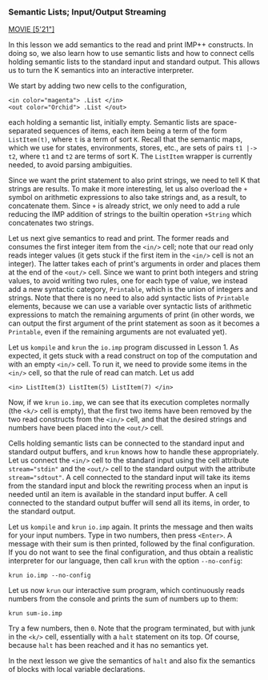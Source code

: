 ### Semantic Lists; Input/Output Streaming

[MOVIE [5'21"]](http://youtu.be/a0qxV1GFR5s)

In this lesson we add semantics to the read and print IMP++ constructs.
In doing so, we also learn how to use semantic lists and how to connect
cells holding semantic lists to the standard input and standard output.
This allows us to turn the K semantics into an interactive interpreter.

We start by adding two new cells to the configuration,

    <in color="magenta"> .List </in>
    <out color="Orchid"> .List </out>

each holding a semantic list, initially empty.  Semantic lists are
space-separated sequences of items, each item being a term of the form
`ListItem(t)`, where `t` is a term of sort `K`.  Recall that the semantic maps,
which we use for states, environments, stores, etc., are sets of pairs
`t1 |-> t2`, where `t1` and `t2` are terms of sort K.  The `ListItem` wrapper is
currently needed, to avoid parsing ambiguities.

Since we want the print statement to also print strings, we need to tell
K that strings are results.  To make it more interesting, let us also overload
the `+` symbol on arithmetic expressions to also take strings and, as a
result, to concatenate them.  Since `+` is already strict, we only need to add
a rule reducing the IMP addition of strings to the builtin operation `+String`
which concatenates two strings.

Let us next give semantics to read and print.  The former reads and consumes
the first integer item from the `<in/>` cell; note that our read only reads
integer values (it gets stuck if the first item in the `<in/>` cell is not an
integer).  The latter takes each of print's arguments in order and places
them at the end of the `<out/>` cell.  Since we want to print both integers and
string values, to avoid writing two rules, one for each type of value, we
instead add a new syntactic category, `Printable`, which is the union of
integers and strings.  Note that there is no need to also add syntactic lists
of `Printable` elements, because we can use a variable over syntactic lists of
arithmetic expressions to match the remaining arguments of print (in other
words, we can output the first argument of the print statement as soon as it
becomes a `Printable`, even if the remaining arguments are not evaluated yet).

Let us `kompile` and `krun` the `io.imp` program discussed in Lesson 1.  As
expected, it gets stuck with a read construct on top of the computation and
with an empty `<in/>` cell.  To run it, we need to provide some items in the
`<in/>` cell, so that the rule of read can match.  Let us add 

    <in> ListItem(3) ListItem(5) ListItem(7) </in>

Now, if we `krun` `io.imp`, we can see that its execution completes normally
(the `<k/>` cell is empty), that the first two items have been removed by the
two read constructs from the `<in/>` cell, and that the desired strings and
numbers have been placed into the `<out/>` cell.

Cells holding semantic lists can be connected to the standard input and
standard output buffers, and `krun` knows how to handle these appropriately.
Let us connect the `<in/>` cell to the standard input using the cell attribute
`stream="stdin"` and the `<out/>` cell to the standard output with the attribute
`stream="sdtout"`.  A cell connected to the standard input will take its
items from the standard input and block the rewriting process when an input
is needed until an item is available in the standard input buffer.  A cell
connected to the standard output buffer will send all its items, in order, to
the standard output.

Let us `kompile` and `krun` `io.imp` again.  It prints the message and then waits
for your input numbers.  Type in two numbers, then press `<Enter>`.  A message
with their sum is then printed, followed by the final configuration.  If you
do not want to see the final configuration, and thus obtain a realistic
interpreter for our language, then call `krun` with the option `--no-config`:

    krun io.imp --no-config

Let us now `krun` our interactive sum program, which continuously reads numbers
from the console and prints the sum of numbers up to them:

    krun sum-io.imp

Try a few numbers, then `0`.  Note that the program terminated, but with junk
in the `<k/>` cell, essentially with a `halt` statement on its top.  Of course,
because `halt` has been reached and it has no semantics yet.

In the next lesson we give the semantics of `halt` and also fix the semantics
of blocks with local variable declarations.
